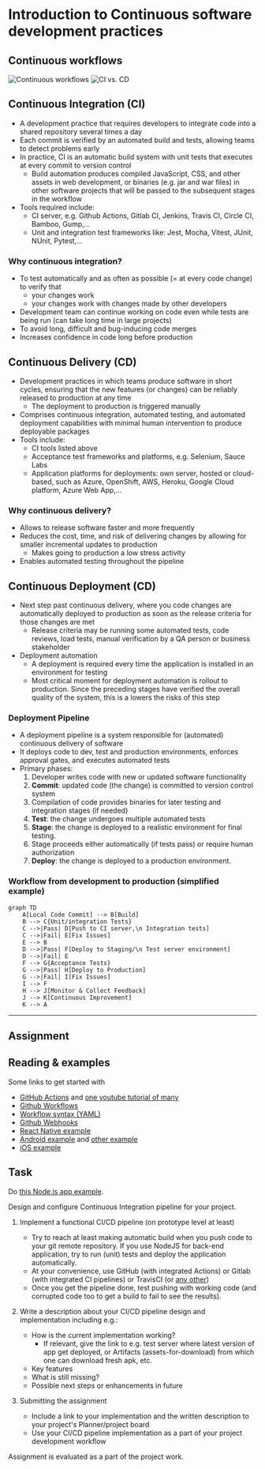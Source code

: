# Introduction to Continuous software development practices

## Continuous workflows

![Continuous workflows](./cicd-workflows.jpg)
![CI vs. CD](./ci-vs-cd.jpg)

## Continuous Integration (CI)

- A development practice that requires developers to integrate code into a shared repository several times a day
- Each commit is verified by an automated build and tests, allowing teams to detect problems early
- In practice, CI is an automatic build system with unit tests that executes at every commit to version control
  - Build automation produces compiled JavaScript, CSS, and other assets in web development, or binaries (e.g. jar and war files) in other software projects that will be passed to the subsequent stages in the workflow
- Tools required include:
  - CI server, e.g. Github Actions, Gitlab CI, Jenkins, Travis CI, Circle CI, Bamboo, Gump,...
  - Unit and integration test frameworks like: Jest, Mocha, Vitest, JUnit, NUnit, Pytest,...

### Why continuous integration?

- To test automatically and as often as possible (= at every code change) to verify that
  - your changes work
  - your changes work with changes made by other developers
- Development team can continue working on code even while tests are being run (can take long time in large projects)
- To avoid long, difficult and bug-inducing code merges
- Increases confidence in code long before production

## Continuous Delivery (CD)

- Development practices in which teams produce software in short cycles, ensuring that the new features (or changes) can be reliably released to production at any time
  - The deployment to production is triggered manually
- Comprises continuous integration, automated testing, and automated deployment capabilities with minimal human intervention to produce deployable packages
- Tools include:
  - CI tools listed above
  - Acceptance test frameworks and platforms, e.g. Selenium, Sauce Labs
  - Application platforms for deployments: own server, hosted or cloud-based, such as Azure, OpenShift, AWS, Heroku, Google Cloud platform, Azure Web App,...

### Why continuous delivery?

- Allows to release software faster and more frequently
- Reduces the cost, time, and risk of delivering changes by allowing for smaller incremental updates to production
  - Makes going to production a low stress activity
- Enables automated testing throughout the pipeline

## Continuous Deployment (CD)

- Next step past continuous delivery, where you code changes are automatically deployed to production as soon as the release criteria for those changes are met
  - Release criteria may be running some automated tests, code reviews, load tests, manual verification by a QA person or business stakeholder
- Deployment automation
  - A deployment is required every time the application is installed in an environment for testing
  - Most critical moment for deployment automation is rollout to production. Since the preceding stages have verified the overall quality of the system, this is a lowers the risks of this step

### Deployment Pipeline

- A deployment pipeline is a system responsible for (automated) continuous delivery of software
- It deploys code to dev, test and production environments, enforces approval gates, and executes automated tests
- Primary phases:
  1. Developer writes code with new or updated software functionality
  1. **Commit**: updated code (the change) is committed to version control system
  1. Compilation of code provides binaries for later testing and integration stages (if needed)
  1. **Test**: the change undergoes multiple automated tests
  1. **Stage**: the change is deployed to a realistic environment for final testing.
  1. Stage proceeds either automatically (if tests pass) or require human authorization
  1. **Deploy**: the change is deployed to a production environment.

### Workflow from development to production (simplified example)

```mermaid
graph TD
    A[Local Code Commit] --> B[Build]
    B --> C{Unit/integration Tests}
    C -->|Pass| D[Push to CI server,\n Integration tests]
    C -->|Fail| E[Fix Issues]
    E --> B
    D -->|Pass| F[Deploy to Staging/\n Test server environment]
    D -->|Fail| E
    F --> G{Acceptance Tests}
    G -->|Pass| H[Deploy to Production]
    G -->|Fail| I[Fix Issues]
    I --> F
    H --> J[Monitor & Collect Feedback]
    J --> K[Continuous Improvement]
    K --> A
```

---

## Assignment

## Reading & examples

Some links to get started with

- [GitHub Actions](https://docs.github.com/en/actions/learn-github-actions/understanding-github-actions) and [one youtube tutorial of many](https://www.youtube.com/watch?v=R8_veQiYBjI)
- [Github Workflows](https://docs.github.com/en/actions/using-workflows/about-workflows)
- [Workflow syntax (YAML)](https://docs.github.com/en/actions/using-workflows/workflow-syntax-for-github-actions)
- [Github Webhooks](https://docs.github.com/en/webhooks)
- [React Native example](https://blog.logrocket.com/react-native-ci-cd-using-github-actions/)
- [Android example](https://www.runway.team/blog/how-to-set-up-a-ci-cd-pipeline-android-app-using-bitrise) and [other example](https://www.runway.team/blog/ci-cd-pipeline-android-app-fastlane-github-actions)
- [iOS example](https://www.runway.team/blog/how-to-set-up-a-ci-cd-pipeline-for-your-ios-app-fastlane-github-actions)

## Task

Do [this Node.js app example](https://github.com/mattpe/node-ci-intro).

Design and configure Continuous Integration pipeline for your project.

1. Implement a functional CI/CD pipeline (on prototype level at least)

    - Try to reach at least making automatic build when you push code to your git remote repository. If you use NodeJS for back-end application, try to run (unit) tests and deploy the application automatically.
    - At your convenience, use GitHub (with integrated Actions) or Gitlab (with integrated CI pipelines) or TravisCI (or [any other](https://github.com/marketplace/category/continuous-integration))
    - Once you get the pipeline done, test pushing with working code (and corrupted code too to get a build to fail to see the results).

2. Write a description about your CI/CD pipeline design and implementation including e.g.:

    - How is the current implementation working?
      - If relevant, give the link to e.g. test server where latest version of app get deployed, or Artifacts (assets-for-download) from which one can download fresh apk, etc.
    - Key features
    - What is still missing?
    - Possible next steps or enhancements in future

3. Submitting the assignment

    - Include a link to your implementation and the written description to your project's Planner/project board
    - Use your CI/CD pipeline implementation as a part of your project development workflow

Assignment is evaluated as a part of the project work.
